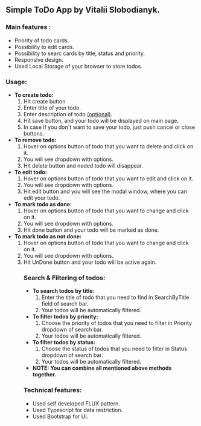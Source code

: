 <h2>Simple ToDo App by Vitalii Slobodianyk.</h2>

<h3>Main features : </h3>
  <ul> 
  <li>Priority of todo cards.</li> 
  <li>Possibility to edit cards.</li> 
  <li>Possibility to searc cards  by  title, status and priority.</li> 
  <li>Responsive design.</li> 
  <li>Used Local Storage of your browser to store todos.</li> 
  </ul>

<h3>Usage:</h3>
<ul>
     <li><strong>To create todo:</strong>  
        <ol>
         <li>Hit create button </li> 
         <li>Enter title of your todo.</li> 
         <li>Enter description of todo <ins>(optional)</ins>.</li> 
         <li>Hit save button, and your todo will be displayed on main page.</li> 
         <li>In case if you don`t want to save your todo, just push  cancel or close buttons.</li> 
         </ol></li>
     <li><strong>To remove todo:</strong> 
        <ol>
         <li>Hover on options button of todo that you want to delete and click on it.</li> 
         <li>You will see dropdown with options.</li> 
         <li>Hit delete button and neded todo  will  disappear.</li> 
         </ol></li> 
     <li><strong>To edit todo:</strong> 
        <ol>
         <li>Hover on options button of todo that you want to edit and click on it.</li> 
         <li>You will see dropdown with options.</li> 
         <li>Hit edit button and you will see the modal window, where you can edit your todo.</li>
         </ol></li> 
     <li><strong>To mark todo as done:</strong> 
        <ol>
         <li>Hover on options button of todo that you want to change and click on it.</li> 
         <li>You will see dropdown with options.</li> 
         <li>Hit done button and your todo will be marked as done.</li> 
        </ol></li> 
     <li><strong>To mark todo as not done:</strong> 
        <ol>
         <li>Hover on options button of todo that you want to change and click on it.</li> 
         <li>You will see dropdown with options.</li> 
         <li>Hit UnDone button and your todo will be active again.</li>
         </ol></li>  
    <ul>

 <h3>Search & Filtering of todos:</h3>
    <ul>
     <li><strong>To search todos by title:</strong> 
       <ol>
         <li>Enter the title of todo that you need to find in SearchByTitle field of search bar. </li> 
         <li>Your todos will be automatically filtered.</li>
       </ol></li>
     <li><strong>To filter todos by priority:</strong> 
       <ol>
         <li>Choose the priority of todos that you need to filter in Priority dropdown of search bar. </li> 
         <li>Your todos will be automatically filtered.</li> 
       </ol></li>
    <li><strong>To filter todos by status:</strong>
        <ol>
          <li>Choose the status of todos that you need to filter in Status dropdown of search bar.</li> 
          <li>Your todos will be automatically filtered.</li> 
        </ol></li> 
    <li><strong>NOTE: You can combine all mentioned above methods together.</strong></li> 
 </ul>



<h3>Technical features:</h3>
    <ul>
    <li> Used self developed FLUX pattern.</li> 
    <li> Used Typescript for data restriction.</li> 
    <li>Used Bootstrap for UI.</li> 
    </ul>
